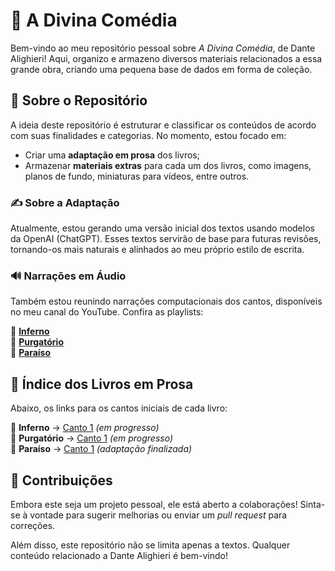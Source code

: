 # 📜 A Divina Comédia  

Bem-vindo ao meu repositório pessoal sobre *A Divina Comédia*, de Dante Alighieri! Aqui, organizo e armazeno diversos materiais relacionados a essa grande obra, criando uma pequena base de dados em forma de coleção.  

## 📂 Sobre o Repositório  

A ideia deste repositório é estruturar e classificar os conteúdos de acordo com suas finalidades e categorias. No momento, estou focado em:  

- Criar uma **adaptação em prosa** dos livros;  
- Armazenar **materiais extras** para cada um dos livros, como imagens, planos de fundo, miniaturas para vídeos, entre outros.  

### ✍ Sobre a Adaptação  

Atualmente, estou gerando uma versão inicial dos textos usando modelos da OpenAI (ChatGPT). Esses textos servirão de base para futuras revisões, tornando-os mais naturais e alinhados ao meu próprio estilo de escrita.  

### 🔊 Narrações em Áudio  

Também estou reunindo narrações computacionais dos cantos, disponíveis no meu canal do YouTube. Confira as playlists:  

🎥 [**Inferno**](https://www.youtube.com/playlist?list=PLhLOnH9KU7x-miI6I3OXZftMeoq_IOFF9)  
🎥 [**Purgatório**](https://www.youtube.com/playlist?list=PLhLOnH9KU7x-CfaEWVYRcSj0YAhmuyTtS)  
🎥 [**Paraíso**](https://www.youtube.com/playlist?list=PLhLOnH9KU7x9TSVvE47M5eQNjbxYqscSy)  

## 📖 Índice dos Livros em Prosa  

Abaixo, os links para os cantos iniciais de cada livro:  

📕 **Inferno** → [Canto 1](/a_inferno/1/README.md) *(em progresso)*  
📗 **Purgatório** → [Canto 1](/b_purgatorio/1/README.md) *(em progresso)*  
📘 **Paraíso** → [Canto 1](/c_paraiso/1/README.md) *(adaptação finalizada)*  

## 🤝 Contribuições  

Embora este seja um projeto pessoal, ele está aberto a colaborações! Sinta-se à vontade para sugerir melhorias ou enviar um *pull request* para correções.  

Além disso, este repositório não se limita apenas a textos. Qualquer conteúdo relacionado a Dante Alighieri é bem-vindo!  
